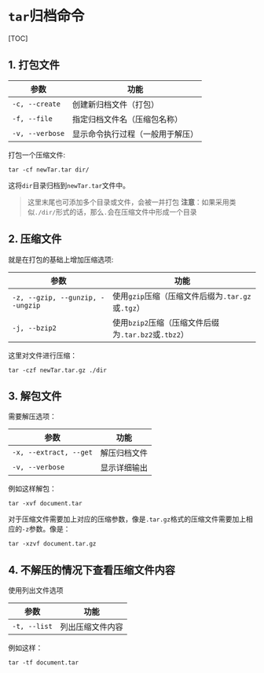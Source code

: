 # `tar`归档命令

[//]: # (UTF-8)

[TOC]

## 1. 打包文件

| 参数              | 功能               |
|-----------------|------------------|
| `-c, --create`  | 创建新归档文件（打包）      |
| `-f, --file`    | 指定归档文件名（压缩包名称）   |
| `-v, --verbose` | 显示命令执行过程（一般用于解压） |

打包一个压缩文件:

```shell
tar -cf newTar.tar dir/
```

这将`dir`目录归档到`newTar.tar`文件中。

> 这里末尾也可添加多个目录或文件，会被一并打包
> **注意**：如果采用类似`./dir/`形式的话，那么`.`会在压缩文件中形成一个目录

## 2. 压缩文件

就是在打包的基础上增加压缩选项:

| 参数                               | 功能                                     |
|----------------------------------|----------------------------------------|
| `-z, --gzip, --gunzip, --ungzip` | 使用`gzip`压缩（压缩文件后缀为`.tar.gz`或`.tgz`）    |
| `-j, --bzip2`                    | 使用`bzip2`压缩（压缩文件后缀为`.tar.bz2`或`.tbz2`） |

这里对文件进行压缩：

```shell
tar -czf newTar.tar.gz ./dir
```

## 3. 解包文件

需要解压选项：

| 参数                     | 功能     |
|------------------------|--------|
| `-x, --extract, --get` | 解压归档文件 |
| `-v, --verbose`        | 显示详细输出 |

例如这样解包：

```shell
tar -xvf document.tar
```

对于压缩文件需要加上对应的压缩参数，像是`.tar.gz`格式的压缩文件需要加上相应的`-z`参数。像是：

```shell
tar -xzvf document.tar.gz
```

## 4. 不解压的情况下查看压缩文件内容

使用列出文件选项

| 参数           | 功能       |
|--------------|----------|
| `-t, --list` | 列出压缩文件内容 |

例如这样：

```shell
tar -tf document.tar
```
